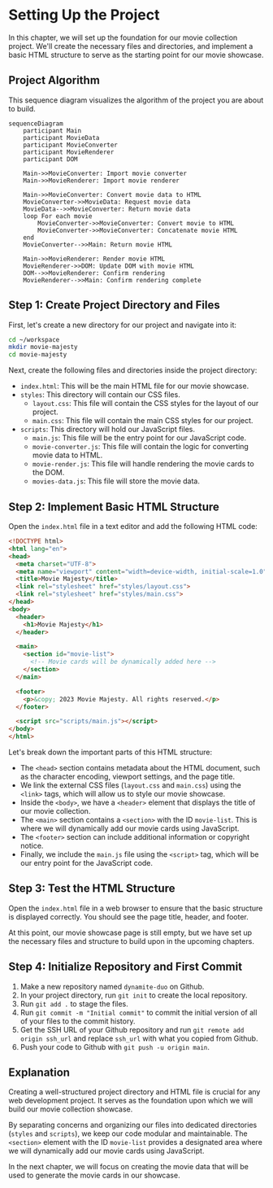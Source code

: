 # Setting Up the Project

In this chapter, we will set up the foundation for our movie collection project. We'll create the necessary files and directories, and implement a basic HTML structure to serve as the starting point for our movie showcase.

## Project Algorithm

This sequence diagram visualizes the algorithm of the project you are about to build.

```mermaid
sequenceDiagram
    participant Main
    participant MovieData
    participant MovieConverter
    participant MovieRenderer
    participant DOM

    Main->>MovieConverter: Import movie converter
    Main->>MovieRenderer: Import movie renderer

    Main->>MovieConverter: Convert movie data to HTML
    MovieConverter->>MovieData: Request movie data
    MovieData-->>MovieConverter: Return movie data
    loop For each movie
        MovieConverter->>MovieConverter: Convert movie to HTML
        MovieConverter->>MovieConverter: Concatenate movie HTML
    end
    MovieConverter-->>Main: Return movie HTML

    Main->>MovieRenderer: Render movie HTML
    MovieRenderer->>DOM: Update DOM with movie HTML
    DOM-->>MovieRenderer: Confirm rendering
    MovieRenderer-->>Main: Confirm rendering complete
```


## Step 1: Create Project Directory and Files

First, let's create a new directory for our project and navigate into it:

```bash
cd ~/workspace
mkdir movie-majesty
cd movie-majesty
```

Next, create the following files and directories inside the project directory:

- `index.html`: This will be the main HTML file for our movie showcase.
- `styles`: This directory will contain our CSS files.
  - `layout.css`: This file will contain the CSS styles for the layout of our project.
  - `main.css`: This file will contain the main CSS styles for our project.
- `scripts`: This directory will hold our JavaScript files.
  - `main.js`: This file will be the entry point for our JavaScript code.
  - `movie-converter.js`: This file will contain the logic for converting movie data to HTML.
  - `movie-render.js`: This file will handle rendering the movie cards to the DOM.
  - `movies-data.js`: This file will store the movie data.

## Step 2: Implement Basic HTML Structure

Open the `index.html` file in a text editor and add the following HTML code:

```html
<!DOCTYPE html>
<html lang="en">
<head>
  <meta charset="UTF-8">
  <meta name="viewport" content="width=device-width, initial-scale=1.0">
  <title>Movie Majesty</title>
  <link rel="stylesheet" href="styles/layout.css">
  <link rel="stylesheet" href="styles/main.css">
</head>
<body>
  <header>
    <h1>Movie Majesty</h1>
  </header>

  <main>
    <section id="movie-list">
      <!-- Movie cards will be dynamically added here -->
    </section>
  </main>

  <footer>
    <p>&copy; 2023 Movie Majesty. All rights reserved.</p>
  </footer>

  <script src="scripts/main.js"></script>
</body>
</html>
```

Let's break down the important parts of this HTML structure:

- The `<head>` section contains metadata about the HTML document, such as the character encoding, viewport settings, and the page title.
- We link the external CSS files (`layout.css` and `main.css`) using the `<link>` tags, which will allow us to style our movie showcase.
- Inside the `<body>`, we have a `<header>` element that displays the title of our movie collection.
- The `<main>` section contains a `<section>` with the ID `movie-list`. This is where we will dynamically add our movie cards using JavaScript.
- The `<footer>` section can include additional information or copyright notice.
- Finally, we include the `main.js` file using the `<script>` tag, which will be our entry point for the JavaScript code.

## Step 3: Test the HTML Structure

Open the `index.html` file in a web browser to ensure that the basic structure is displayed correctly. You should see the page title, header, and footer.

At this point, our movie showcase page is still empty, but we have set up the necessary files and structure to build upon in the upcoming chapters.

## Step 4: Initialize Repository and First Commit

1. Make a new repository named `dynamite-duo` on Github.
2. In your project directory, run `git init` to create the local repository.
3. Run `git add .` to stage the files.
4. Run `git commit -m "Initial commit"` to commit the initial version of all of your files to the commit history.
5. Get the SSH URL of your Github repository and run `git remote add origin ssh_url` and replace `ssh_url` with what you copied from Github.
6. Push your code to Github with `git push -u origin main`.



## Explanation

Creating a well-structured project directory and HTML file is crucial for any web development project. It serves as the foundation upon which we will build our movie collection showcase.

By separating concerns and organizing our files into dedicated directories (`styles` and `scripts`), we keep our code modular and maintainable. The `<section>` element with the ID `movie-list` provides a designated area where we will dynamically add our movie cards using JavaScript.

In the next chapter, we will focus on creating the movie data that will be used to generate the movie cards in our showcase.
